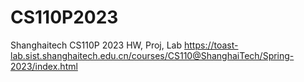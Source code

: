 # CS110P2023
Shanghaitech CS110P 2023 HW, Proj, Lab
https://toast-lab.sist.shanghaitech.edu.cn/courses/CS110@ShanghaiTech/Spring-2023/index.html
